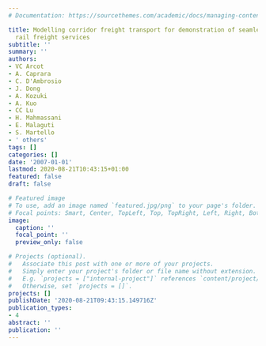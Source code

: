 ```yaml
---
# Documentation: https://sourcethemes.com/academic/docs/managing-content/

title: Modelling corridor freight transport for demonstration of seamless international
  rail freight services
subtitle: ''
summary: ''
authors:
- VC Arcot
- A. Caprara
- C. D'Ambrosio
- J. Dong
- A. Kozuki
- A. Kuo
- CC Lu
- H. Mahmassani
- E. Malaguti
- S. Martello
- ' others'
tags: []
categories: []
date: '2007-01-01'
lastmod: 2020-08-21T10:43:15+01:00
featured: false
draft: false

# Featured image
# To use, add an image named `featured.jpg/png` to your page's folder.
# Focal points: Smart, Center, TopLeft, Top, TopRight, Left, Right, BottomLeft, Bottom, BottomRight.
image:
  caption: ''
  focal_point: ''
  preview_only: false

# Projects (optional).
#   Associate this post with one or more of your projects.
#   Simply enter your project's folder or file name without extension.
#   E.g. `projects = ["internal-project"]` references `content/project/deep-learning/index.md`.
#   Otherwise, set `projects = []`.
projects: []
publishDate: '2020-08-21T09:43:15.149716Z'
publication_types:
- 4
abstract: ''
publication: ''
---
```

